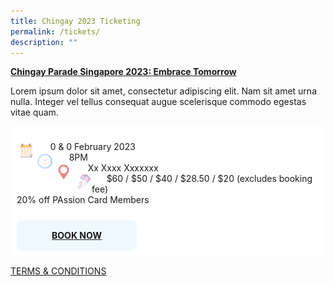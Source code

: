 ```yaml
---
title: Chingay 2023 Ticketing
permalink: /tickets/
description: ""
---
```

<u><b>Chingay Parade Singapore 2023: Embrace Tomorrow</b></u>

<p>Lorem ipsum dolor sit amet, consectetur adipiscing elit. Nam sit amet urna nulla. Integer vel tellus consequat augue scelerisque commodo egestas vitae quam. </p>

<p>
 </p>
	



<div style="display: grid; grid-template-columns: repeat(auto-fit, minmax(500px, 1fr)); gap: 10px; background-color: #FFF; padding: 10px;">
<div>
<p><img src="/images/Date.png" style="float:left; width:30px;height:30px"/>&nbsp; &nbsp; &nbsp;  0 & 0 February 2023<br>
<img src="/images/Time.png" style="float:left; width:30px;height:30px"/>
&nbsp; &nbsp; &nbsp; 8PM<br>
<img src="/images/Venue.png" style="float:left; width:30px;height:30px"/>&nbsp; &nbsp; &nbsp; 
Xx Xxxx Xxxxxxx<br>
<img src="/images/Tickets.png" style="float:left; width:30px;height:30px"/>&nbsp; &nbsp; &nbsp;  $60 / $50 / $40 / $28.50 / $20 (excludes booking fee) <br>
	20% off PAssion Card Members</p></div>

<div><div style="padding:1rem; background-color:hsla(208, 100%, 97%, 1); border-radius: 10px; text-align:center; max-width:10rem;"><a href="https://www.sistic.com.sg/" target="_blank"><b>BOOK NOW</b></a></div></div>
</div>
	
	
[TERMS & CONDITIONS](/files/xxx.pdf)